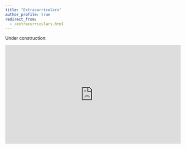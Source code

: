 ```yaml
---
title: "Extracurriculars"
author_profile: true
redirect_from: 
  - /extracurriculars.html
---
```


<!-- TODO 
I am interested in the fusion of Western music with Indian Classical music.
 My wonderful grandmother -  who played the
 <a href="https://en.wikipedia.org/wiki/Saraswati_veena">Veena</a> - and I had quite a blast making some fusion music.
For more, check out my <a href="https://www.youtube.com/user/krishnap2504">YouTube channel</a>.
-->



Under construction:
<iframe width="560" height="315" src="https://www.youtube.com/embed/lmGTag60ml4" frameborder="0" allow="accelerometer; autoplay; encrypted-media; gyroscope; picture-in-picture" allowfullscreen></iframe>

<br/>


